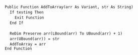 &nbsp;  &nbsp;  &nbsp;  &nbsp;  
`Public Function AddToArray(arr As Variant, str As String)`  
&nbsp;&nbsp;&nbsp;&nbsp;`If testing Then`  
&nbsp;&nbsp;&nbsp;&nbsp;&nbsp;&nbsp;&nbsp;&nbsp;`Exit Function`  
&nbsp;&nbsp;&nbsp;&nbsp;`End If`  
&nbsp;  &nbsp;  &nbsp;  &nbsp;  
&nbsp;&nbsp;&nbsp;&nbsp;`ReDim Preserve arr(LBound(arr) To UBound(arr) + 1)`  
&nbsp;&nbsp;&nbsp;&nbsp;`arr(UBound(arr)) = str`  
&nbsp;&nbsp;&nbsp;&nbsp;`AddToArray = arr`  
`End Function`  

